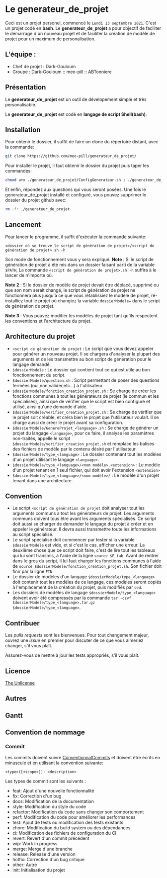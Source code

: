 # Le generateur_de_projet
Ceci est un projet personel, commencé le `Lundi 13 septembre 2021`.
C'est un projet codé en **bash**.
Le **generateur_de_projet** a pour objectif de faciliter le démarrage d'un nouveau projet et de faciliter la création de modèle de projet pour un maximum de personalisation.

## L'équipe :
- Chef de projet : Dark-Gouloum
- Groupe : Dark-Gouloum :: meo-pill :: ABTonniere

## Présentation
Le **generateur_de_projet** est un outil de dévelopement simple et très personalisable.

Le **generateur_de_projet** est codé en **langage de script Shell(bash)**.

## Installation
Pour obtenir le dossier, il suffit de faire un clone du répertoire distant, avec la commande: 
```sh
git clone https://github.com/meo-pill/generateur_de_projet/
```

Pour installer le projet, il faut obtenir le dossier du projet puis taper les commandes:
```sh
chmod a+x ./generateur_de_projet/ConfigGenerateur.sh ; ./generateur_de_projet/ConfigGenerateur.sh
```
Et enfin, répondez aux questions qui vous seront posées.
Une fois le generateur_de_projet installé et configuré, vous pouvez supprimer le dossier du projet github avec:
```sh
rm -fr ./generateur_de_projet
```

## Lancement
Pour lancer le programme, il suffit d'exécuter la commande suivante:
```
<dossier où se trouve le script de génération de projet>/<script de génération de projet>.sh -h
``` 
Son mode de fonctionnement vous y sera expliqué.
**Note** : Si le script de génération de projet à été mis dans un dossier faisant parti de la variable `$PATH`, La commande `<script de génération de projet>.sh -h` suffira à le lancer de n'importe où.

**Note 2** : Si le dossier de modèle de projet devait être déplacé, supprimé ou que son nom serait changé, le script de génération de projet ne fonctionnera plus jusqu'à ce que vous rétablissiez le modèle de projet, ré-installiez tout le projet où changiez la variable `dossierModele=` dans le script de génération de projet.

**Note 3** : Vous pouvez modifier les modèles de projet tant qu'ils respectent les conventions et l'architecture du projet.

## Architecture du projet
- `<script de génération de projet` : Le script que vous devez appeler pour générer un nouveau projet. Il se chargera d'analyser la plupart des arguments et de les transmettre au bon script de génération pour le langage demandé.
- `$dossierModele` : Le dossier qui contient tout ce qui est utile au bon fonctionnement du script.
- `$dossierModele/question.sh` : Script permettant de poser des questions fermées (oui,non,valider,etc...) à l'utilisateur.
- `$dossierModele/fonction_creation_projet.sh` : Se charge de créer les fonctions communes à tout les générateurs de projet (le commun et les spécialisés), ainsi que de vérifier que le script est bien configuré et utilisé, ainsi qu'une demande d'aide.
- `$dossierModele/verifier_creation_projet.sh` : Se charge de vérifier que le projet soit créable, et créra bien le projet que l'utilisateur voulait. Il se charge aussi de créer le projet avant sa configuration.
- `$dossierModele/GenereProjet_<language>.sh` : Se charge de générer un projet du langage `<language>`, pour ce faire, il analyse les paramètres non-traités, appelle le script `$dossierModele/verifier_creation_projet.sh` et remplace les balises des fichiers de modèle par le contenu désiré par l'utilisateur.
- `$dossierModele/type_<language>` : Le dossier contenant tout les modèles d'un projet utilisant le langage `<language>`.
- `$dossierModele/type_<language>/<nom modèle>.<extension>` : Le modèle d'un projet tenant en 1 seul fichier, qui doit avoir l'extension `<extension>`
- `$dossierModele/type_<language>/<nom modèle>/` : Le modèle d'un projet tenant dans une architecture.

## Convention
- Le script `<script de génération de projet` doit analyser tout les arguments communs à tout les générateurs de projet. Les arguments communs doivent tous être avant les arguments spécialisés. Ce script doit aussi se charger de demander le langage du projet à créer et en appeler le générateur. Il devra aussi transmettre toute les informations au script spécialisé.
- Le script spécialisé doit commencer par tester si la variable `$dossierModele` est vide, et si c'est le cas, afficher une erreur. La deuxième chose que ce script doit faire, c'est de lire tout les tableaux qui lui sont transmis, à l'aide de la ligne `source $F_tab`. Avant de rentrer dans le gros du script, il lui faut charger les fonctions communes à l'aide de `source $dossierModele/fonction_creation_projet.sh`. Son fichier doit finir par la ligne `FIN`.
- Le dossier de modèles d'un langage `$dossierModele/type_<language>` doit contenir tout les modèles de ce langage, ces modèles seront copiés à l'emplacement de la création du projet, puis modifiés par `sed`.
- Les dossiers de modèles de langage `$dossierModele/type_<language>` doivent avoir été compressés par la commande `tar -czvf $dossierModele/type_<language>.tar.gz $dossierModele/type_<language>`.


## Contribuer
Les *pulls requests* sont les bienvenues.
Pour tout changement majeur, ouvrez une *issue* en premier pour discuter de ce que vous aimeriez changer, s'il vous plaît.

Assurez-vous de mettre à jour les tests appropriés, s'il vous plaît.

## Licence
[The Unlicense](https://choosealicense.com/licenses/unlicense/)

## Autres

## Gantt

## Convention de nommage
### Commit
Les commits doivent suivre [ConventionnalCommits](https://www.conventionalcommits.org/en/v1.0.0/) et doivent être écrits en minuscule et en utilisant la convention suivante:
```
<type>([<scope>]): <description>
```
Les types de commit sont les suivants :
- feat: Ajout d'une nouvelle fonctionnalité
- fix: Correction d'un bug
- docs: Modification de la documentation
- style: Modification du style du code
- refactor: Modification du code sans changer son comportement
- perf: Modification du code pour améliorer les performances
- test: Ajout de tests ou modification des tests existants
- chore: Modification du build system ou des dépendances
- ci: Modification des fichiers de configuration du CI
- revert: Revert d'un commit précédent
- wip: Work in progress
- merge: Merge d'une branche
- release: Release d'une version
- hotfix: Correction d'un bug critique
- other: Autre
- init: Initialisation du projet